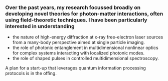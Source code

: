 ### Over the past years, my research focussed broadly on developing novel theories for photon-matter interactions, often using field-theoretic techniques. I have been particularly interested in understanding 
- the nature of high-energy diffraction at x-ray free-electron laser sources from a many-body perspective aimed at single particle imaging.
- the role of photonic entanglement in multidimensional nonlinear optics for complex systems interacting with localized photonic modes.
- the role of shaped pulses in controlled multidimensional spectroscopy.

A plan for a start-up that leverages quantum information processing protocols is in the offing.

<!--
**arundmpsd/arundmpsd** is a ✨ _special_ ✨ repository because its `README.md` (this file) appears on your GitHub profile.

Here are some ideas to get you started:

- 🔭 I’m currently working on ...
- 🌱 I’m currently learning ...
- 👯 I’m looking to collaborate on ...
- 🤔 I’m looking for help with ...
- 💬 Ask me about ...
- 📫 How to reach me: ...
- 😄 Pronouns: ...
- ⚡ Fun fact: ...
-->
